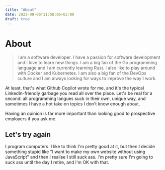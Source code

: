 ```yaml
---
title: "About"
date: 2023-08-06T11:58:05+02:00
draft: true
---
```


# About

> I am a software developer. I have a passion for software development and I love to learn new things. I am a big fan of the Go programming language and I am currently learning Rust. I also like to play around with Docker and Kubernetes. I am also a big fan of the DevOps culture and I am always looking for ways to improve the way I work.

At least, that's what Github Copilot wrote for me, and it's the typical LinkedIn-friendly garbage you read all over the place. Let's be real for a second: all programming langues suck in their own, unique way, and sometimes I have a hot take on topics I don't know enough about. 

Having an opinion is far more important than looking good to prospective employers if you 
ask me.

## Let's try again

I program computers. I like to think I'm pretty good at it, but then I decide something stupid like "I want to make my own website without using JavaScript" and then I realise I still suck ass. I'm pretty sure I'm going to suck ass until the day I retire, and I'm OK with that.
